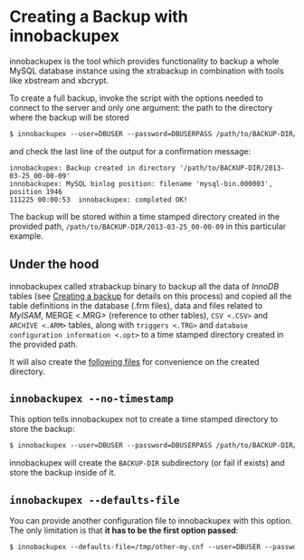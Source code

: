 # Creating a Backup with innobackupex

innobackupex is the tool which provides functionality to backup a whole MySQL
database instance using the xtrabackup in combination with tools like
xbstream and xbcrypt.

To create a full backup, invoke the script with the options needed to connect to
the server and only one argument: the path to the directory where the backup
will be stored

```default
$ innobackupex --user=DBUSER --password=DBUSERPASS /path/to/BACKUP-DIR/
```

and check the last line of the output for a confirmation message:

```console
innobackupex: Backup created in directory '/path/to/BACKUP-DIR/2013-03-25_00-00-09'
innobackupex: MySQL binlog position: filename 'mysql-bin.000003', position 1946
111225 00:00:53  innobackupex: completed OK!
```

The backup will be stored within a time stamped directory created in the
provided path, `/path/to/BACKUP-DIR/2013-03-25_00-00-09` in this
particular example.

## Under the hood

innobackupex called xtrabackup binary to backup all the data of *InnoDB*
tables (see [Creating a backup](../backup_scenarios/full_backup.md#creating-a-backup) for details on this
process) and copied all the table definitions in the database (.frm
files), data and files related to *MyISAM*, MERGE <.MRG> (reference to
other tables), `CSV <.CSV>` and `ARCHIVE <.ARM>` tables, along with
`triggers <.TRG>` and `database configuration information <.opt>` to
a time stamped directory created in the provided path.

It will also create the [following files](../xtrabackup-files.md#xtrabackup-files) for
convenience on the created directory.

## `innobackupex --no-timestamp`

This option tells innobackupex not to create a time stamped directory to store the backup:

```default
$ innobackupex --user=DBUSER --password=DBUSERPASS /path/to/BACKUP-DIR/ --no-timestamp
```

innobackupex will create the `BACKUP-DIR` subdirectory (or fail if exists) and store the backup inside of it.

## `innobackupex --defaults-file`

You can provide another configuration file to innobackupex with this option. The
only limitation is that **it has to be the first option passed**:

```default
$ innobackupex --defaults-file=/tmp/other-my.cnf --user=DBUSER --password=DBUSERPASS /path/to/BACKUP-DIR/
```
